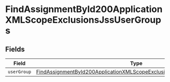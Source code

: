 # FindAssignmentById200ApplicationXMLScopeExclusionsJssUserGroups


## Fields

| Field                                                                                                                                                                           | Type                                                                                                                                                                            | Required                                                                                                                                                                        | Description                                                                                                                                                                     |
| ------------------------------------------------------------------------------------------------------------------------------------------------------------------------------- | ------------------------------------------------------------------------------------------------------------------------------------------------------------------------------- | ------------------------------------------------------------------------------------------------------------------------------------------------------------------------------- | ------------------------------------------------------------------------------------------------------------------------------------------------------------------------------- |
| `userGroup`                                                                                                                                                                     | [FindAssignmentById200ApplicationXMLScopeExclusionsJssUserGroupsUserGroup](../../models/operations/findassignmentbyid200applicationxmlscopeexclusionsjssusergroupsusergroup.md) | :heavy_minus_sign:                                                                                                                                                              | N/A                                                                                                                                                                             |